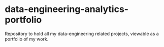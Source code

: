 # data-engineering-analytics-portfolio
Repository to hold all my data-engineering related projects, viewable as a portfolio of my work. 

